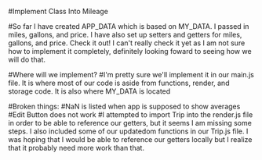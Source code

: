 #Implement Class Into Mileage

#So far I have created APP_DATA which is based on MY_DATA. I passed in miles, gallons, and price. I have also set up setters and getters for miles, gallons, and price. Check it out! I can't really check it yet as I am not sure how to implement it completely, definitely looking foward to seeing how we will do that.

#Where will we implement? 
#I'm pretty sure we'll implement it in our main.js file. It is where most of our code is aside from functions, render, and storage code. It is also where MY_DATA is located

#Broken things:
#NaN is listed when app is supposed to show averages 
#Edit Button does not work
#I attempted to import Trip into the render.js file in order to be able to reference our getters, but it seems I am missing some steps. I also included some of our updatedom functions in our Trip.js file. I was hoping that I would be able to reference our getters locally but I realize that it probably need more work than that.